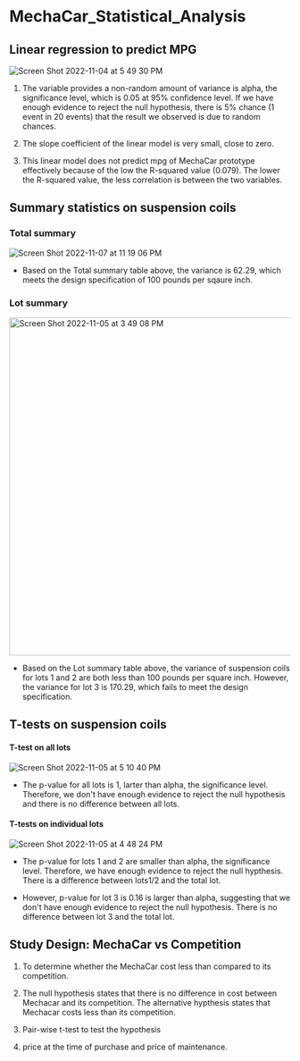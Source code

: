 # MechaCar_Statistical_Analysis

## Linear regression to predict MPG

![Screen Shot 2022-11-04 at 5 49 30 PM](https://user-images.githubusercontent.com/108419097/200080113-762b8a34-541e-4dc6-9fef-2c9973514a20.png)

1. The variable provides a non-random amount of variance is alpha, the significance level, which is 0.05 at 95% confidence level.  If we have enough evidence to reject the null hypothesis, there is 5% chance (1 event in 20 events) that the result we observed is due to random chances. 

2. The slope coefficient of the linear model is very small, close to zero. 

3. This linear model does not predict mpg of MechaCar prototype effectively because of the low the R-squared value (0.079).  The lower the R-squared value, the less correlation is between the two variables.


## Summary statistics on suspension coils

### Total summary
![Screen Shot 2022-11-07 at 11 19 06 PM](https://user-images.githubusercontent.com/108419097/200474123-286572bd-9157-43f7-b228-284d02e06334.png)

- Based on the Total summary table above, the variance is 62.29, which meets the design specification of 100 pounds per sqaure inch. 

### Lot summary
<img width="605" alt="Screen Shot 2022-11-05 at 3 49 08 PM" src="https://user-images.githubusercontent.com/108419097/200138570-917dd834-03ff-4b20-9dec-51bbab14b1d2.png">

- Based on the Lot summary table above, the variance of suspension coils for lots 1 and 2 are both less than 100 pounds per square inch.  However, the variance for lot 3 is 170.29, which fails to meet the design specification.

## T-tests on suspension coils

#### T-test on all lots
![Screen Shot 2022-11-05 at 5 10 40 PM](https://user-images.githubusercontent.com/108419097/200141449-57cbfaf3-4eba-4365-bb09-5917b5ea7bca.png)

- The p-value for all lots is 1, larter than alpha, the significance level. Therefore, we don't have enough evidence to reject the null hypothesis and there is no difference between all lots.

#### T-tests on individual lots
![Screen Shot 2022-11-05 at 4 48 24 PM](https://user-images.githubusercontent.com/108419097/200141078-c6cf5b79-9c9d-4a0c-b58d-2116805f62fa.png)

- The p-value for lots 1 and 2 are smaller than alpha, the significance level. Therefore, we have enough evidence to reject the null hypthesis.  There is a difference between lots1/2 and the total lot.

-  However, p-value for lot 3 is 0.16 is larger than alpha, suggesting that we don't have enough evidence to reject the null hypothesis. There is no difference between lot 3 and the total lot. 


## Study Design: MechaCar vs Competition 

1. To determine whether the MechaCar cost less than compared to its competition.

2. The null hypothesis states that there is no difference in cost between Mechacar and its competition.  The alternative hypthesis states that Mechacar costs less than its competition. 

3. Pair-wise t-test to test the hypothesis

4. price at the time of purchase and price of maintenance.


